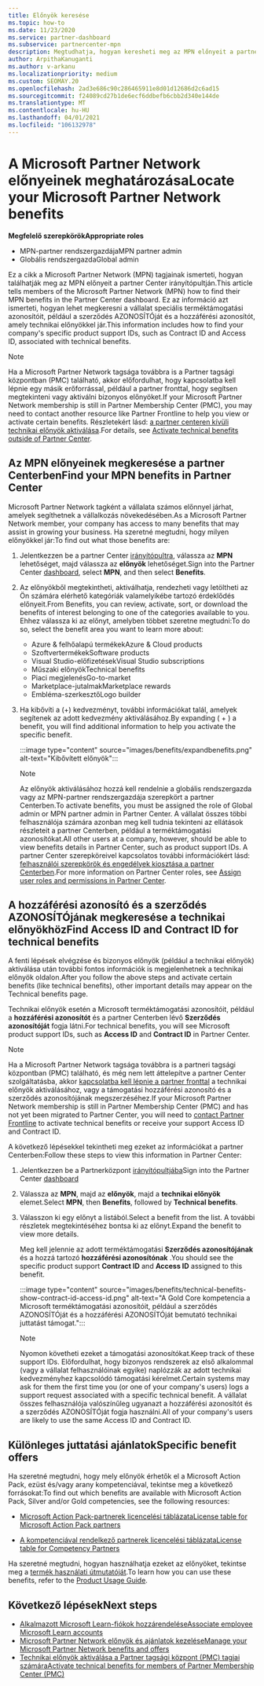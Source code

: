 ```yaml
---
title: Előnyök keresése
ms.topic: how-to
ms.date: 11/23/2020
ms.service: partner-dashboard
ms.subservice: partnercenter-mpn
description: Megtudhatja, hogyan keresheti meg az MPN előnyeit a partner Center irányítópultján. A technikai előnyöket biztosító hozzáférési azonosító és a szerződés AZONOSÍTÓjának megkeresésére vonatkozó információkat tartalmaz.
author: ArpithaKanuganti
ms.author: v-arkanu
ms.localizationpriority: medium
ms.custom: SEOMAY.20
ms.openlocfilehash: 2ad3e686c90c286465911e8d01d12686d2c6ad15
ms.sourcegitcommit: f24089cd27b1de6ecf6ddbefb6cbb2d340e144de
ms.translationtype: MT
ms.contentlocale: hu-HU
ms.lasthandoff: 04/01/2021
ms.locfileid: "106132978"
---
```

# <a name="locate-your-microsoft-partner-network-benefits"></a><span data-ttu-id="c54f7-104">A Microsoft Partner Network előnyeinek meghatározása</span><span class="sxs-lookup"><span data-stu-id="c54f7-104">Locate your Microsoft Partner Network benefits</span></span> 

<span data-ttu-id="c54f7-105">**Megfelelő szerepkörök**</span><span class="sxs-lookup"><span data-stu-id="c54f7-105">**Appropriate roles**</span></span>

- <span data-ttu-id="c54f7-106">MPN-partner rendszergazdája</span><span class="sxs-lookup"><span data-stu-id="c54f7-106">MPN partner admin</span></span>
- <span data-ttu-id="c54f7-107">Globális rendszergazda</span><span class="sxs-lookup"><span data-stu-id="c54f7-107">Global admin</span></span>

<span data-ttu-id="c54f7-108">Ez a cikk a Microsoft Partner Network (MPN) tagjainak ismerteti, hogyan találhatják meg az MPN előnyeit a partner Center irányítópultján.</span><span class="sxs-lookup"><span data-stu-id="c54f7-108">This article tells members of the Microsoft Partner Network (MPN) how to find their MPN benefits in the Partner Center dashboard.</span></span> <span data-ttu-id="c54f7-109">Ez az információ azt ismerteti, hogyan lehet megkeresni a vállalat speciális terméktámogatási azonosítóit, például a szerződés AZONOSÍTÓját és a hozzáférési azonosítót, amely technikai előnyökkel jár.</span><span class="sxs-lookup"><span data-stu-id="c54f7-109">This information includes how to find your company's specific product support IDs, such as Contract ID and Access ID, associated with technical benefits.</span></span>

>[!NOTE]
> <span data-ttu-id="c54f7-110">Ha a Microsoft Partner Network tagsága továbbra is a Partner tagsági központban (PMC) található, akkor előfordulhat, hogy kapcsolatba kell lépnie egy másik erőforrással, például a partner fronttal, hogy segítsen megtekinteni vagy aktiválni bizonyos előnyöket.</span><span class="sxs-lookup"><span data-stu-id="c54f7-110">If your Microsoft Partner Network membership is still in Partner Membership Center (PMC), you may need to contact another resource like Partner Frontline to help you view or activate certain benefits.</span></span> <span data-ttu-id="c54f7-111">Részletekért lásd: [a partner centeren kívüli technikai előnyök aktiválása](partner-membership-center-tech-benefits-activate.md).</span><span class="sxs-lookup"><span data-stu-id="c54f7-111">For details, see [Activate technical benefits outside of Partner Center](partner-membership-center-tech-benefits-activate.md).</span></span>

## <a name="find-your-mpn-benefits-in-partner-center"></a><span data-ttu-id="c54f7-112">Az MPN előnyeinek megkeresése a partner Centerben</span><span class="sxs-lookup"><span data-stu-id="c54f7-112">Find your MPN benefits in Partner Center</span></span>

<span data-ttu-id="c54f7-113">Microsoft Partner Network tagként a vállalata számos előnnyel járhat, amelyek segíthetnek a vállalkozás növekedésében.</span><span class="sxs-lookup"><span data-stu-id="c54f7-113">As a Microsoft Partner Network member, your company has access to many benefits that may assist in growing your business.</span></span> <span data-ttu-id="c54f7-114">Ha szeretné megtudni, hogy milyen előnyökkel jár:</span><span class="sxs-lookup"><span data-stu-id="c54f7-114">To find out what those benefits are:</span></span>

1. <span data-ttu-id="c54f7-115">Jelentkezzen be a partner Center [irányítópultra](https://partner.microsoft.com/dashboard/home), válassza az **MPN** lehetőséget, majd válassza az **előnyök** lehetőséget.</span><span class="sxs-lookup"><span data-stu-id="c54f7-115">Sign into the Partner Center [dashboard](https://partner.microsoft.com/dashboard/home), select **MPN**, and then select **Benefits**.</span></span>

2. <span data-ttu-id="c54f7-116">Az előnyökből megtekintheti, aktiválhatja, rendezheti vagy letöltheti az Ön számára elérhető kategóriák valamelyikébe tartozó érdeklődés előnyeit.</span><span class="sxs-lookup"><span data-stu-id="c54f7-116">From Benefits, you can review, activate, sort, or download the benefits of interest belonging to one of the categories available to you.</span></span> <span data-ttu-id="c54f7-117">Ehhez válassza ki az előnyt, amelyben többet szeretne megtudni:</span><span class="sxs-lookup"><span data-stu-id="c54f7-117">To do so, select the benefit area you want to learn more about:</span></span>

   - <span data-ttu-id="c54f7-118">Azure & felhőalapú termékek</span><span class="sxs-lookup"><span data-stu-id="c54f7-118">Azure & Cloud products</span></span>
   - <span data-ttu-id="c54f7-119">Szoftvertermékek</span><span class="sxs-lookup"><span data-stu-id="c54f7-119">Software products</span></span>
   - <span data-ttu-id="c54f7-120">Visual Studio-előfizetések</span><span class="sxs-lookup"><span data-stu-id="c54f7-120">Visual Studio subscriptions</span></span>
   - <span data-ttu-id="c54f7-121">Műszaki előnyök</span><span class="sxs-lookup"><span data-stu-id="c54f7-121">Technical benefits</span></span>
   - <span data-ttu-id="c54f7-122">Piaci megjelenés</span><span class="sxs-lookup"><span data-stu-id="c54f7-122">Go-to-market</span></span>
   - <span data-ttu-id="c54f7-123">Marketplace-jutalmak</span><span class="sxs-lookup"><span data-stu-id="c54f7-123">Marketplace rewards</span></span>
   - <span data-ttu-id="c54f7-124">Embléma-szerkesztő</span><span class="sxs-lookup"><span data-stu-id="c54f7-124">Logo builder</span></span>

3. <span data-ttu-id="c54f7-125">Ha kibővíti a (+) kedvezményt, további információkat talál, amelyek segítenek az adott kedvezmény aktiválásához.</span><span class="sxs-lookup"><span data-stu-id="c54f7-125">By expanding ( + ) a benefit, you will find additional information to help you activate the specific benefit.</span></span>

   :::image type="content" source="images/benefits/expandbenefits.png" alt-text="Kibővített előnyök":::

   > [!NOTE]
   > <span data-ttu-id="c54f7-127">Az előnyök aktiválásához hozzá kell rendelnie a globális rendszergazda vagy az MPN-partner rendszergazdája szerepkört a partner Centerben.</span><span class="sxs-lookup"><span data-stu-id="c54f7-127">To activate benefits, you must be assigned the role of Global admin or MPN partner admin in Partner Center.</span></span> <span data-ttu-id="c54f7-128">A vállalat összes többi felhasználója számára azonban meg kell tudnia tekinteni az ellátások részleteit a partner Centerben, például a terméktámogatási azonosítókat.</span><span class="sxs-lookup"><span data-stu-id="c54f7-128">All other users at a company, however, should be able to view benefits details in Partner Center, such as product support IDs.</span></span> <span data-ttu-id="c54f7-129">A partner Center szerepköreivel kapcsolatos további információkért lásd: [felhasználói szerepkörök és engedélyek kiosztása a partner Centerben](permissions-overview.md).</span><span class="sxs-lookup"><span data-stu-id="c54f7-129">For more information on Partner Center roles, see [Assign user roles and permissions in Partner Center](permissions-overview.md).</span></span>

## <a name="find-access-id-and-contract-id-for-technical-benefits"></a><span data-ttu-id="c54f7-130">A hozzáférési azonosító és a szerződés AZONOSÍTÓjának megkeresése a technikai előnyökhöz</span><span class="sxs-lookup"><span data-stu-id="c54f7-130">Find Access ID and Contract ID for technical benefits</span></span>

<span data-ttu-id="c54f7-131">A fenti lépések elvégzése és bizonyos előnyök (például a technikai előnyök) aktiválása után további fontos információk is megjelenhetnek a technikai előnyök oldalon.</span><span class="sxs-lookup"><span data-stu-id="c54f7-131">After you follow the above steps and activate certain benefits (like technical benefits), other important details may appear on the Technical benefits page.</span></span>

<span data-ttu-id="c54f7-132">Technikai előnyök esetén a Microsoft terméktámogatási azonosítóit, például a **hozzáférési azonosítót** és a partner Centerben lévő **Szerződés azonosítóját** fogja látni.</span><span class="sxs-lookup"><span data-stu-id="c54f7-132">For technical benefits, you will see Microsoft product support IDs, such as **Access ID** and **Contract ID** in Partner Center.</span></span>

>[!NOTE]
> <span data-ttu-id="c54f7-133">Ha a Microsoft Partner Network tagsága továbbra is a partneri tagsági központban (PMC) található, és még nem lett áttelepítve a partner Center szolgáltatásba, akkor [kapcsolatba kell lépnie a partner fronttal](partner-membership-center-tech-benefits-activate.md) a technikai előnyök aktiválásához, vagy a támogatási hozzáférési azonosító és a szerződés azonosítójának megszerzéséhez.</span><span class="sxs-lookup"><span data-stu-id="c54f7-133">If your Microsoft Partner Network membership is still in Partner Membership Center (PMC) and has not yet been migrated to Partner Center, you will need to [contact Partner Frontline](partner-membership-center-tech-benefits-activate.md) to activate technical benefits or receive your support Access ID and Contract ID.</span></span>

 <span data-ttu-id="c54f7-134">A következő lépésekkel tekintheti meg ezeket az információkat a partner Centerben:</span><span class="sxs-lookup"><span data-stu-id="c54f7-134">Follow these steps to view this information in Partner Center:</span></span>

1. <span data-ttu-id="c54f7-135">Jelentkezzen be a Partnerközpont [irányítópultjába](https://partner.microsoft.com/dashboard/home)</span><span class="sxs-lookup"><span data-stu-id="c54f7-135">Sign into the Partner Center [dashboard](https://partner.microsoft.com/dashboard/home)</span></span>

2. <span data-ttu-id="c54f7-136">Válassza az **MPN**, majd az **előnyök**, majd a **technikai előnyök** elemet.</span><span class="sxs-lookup"><span data-stu-id="c54f7-136">Select **MPN**, then **Benefits**, followed by **Technical benefits**.</span></span>

3. <span data-ttu-id="c54f7-137">Válasszon ki egy előnyt a listából.</span><span class="sxs-lookup"><span data-stu-id="c54f7-137">Select a benefit from the list.</span></span> <span data-ttu-id="c54f7-138">A további részletek megtekintéséhez bontsa ki az előnyt.</span><span class="sxs-lookup"><span data-stu-id="c54f7-138">Expand the benefit to view more details.</span></span> 

   <span data-ttu-id="c54f7-139">Meg kell jelennie az adott terméktámogatási **Szerződés azonosítójának** és a hozzá tartozó **hozzáférési azonosítónak** .</span><span class="sxs-lookup"><span data-stu-id="c54f7-139">You should see the specific product support **Contract ID** and **Access ID** assigned to this benefit.</span></span>  

   :::image type="content" source="images/benefits/technical-benefits-show-contract-id-access-id.png" alt-text="A Gold Core kompetencia a Microsoft terméktámogatási azonosítóit, például a szerződés AZONOSÍTÓját és a hozzáférési AZONOSÍTÓját bemutató technikai juttatást támogat.":::

   > [!NOTE]
   > <span data-ttu-id="c54f7-141">Nyomon követheti ezeket a támogatási azonosítókat.</span><span class="sxs-lookup"><span data-stu-id="c54f7-141">Keep track of these support IDs.</span></span> <span data-ttu-id="c54f7-142">Előfordulhat, hogy bizonyos rendszerek az első alkalommal (vagy a vállalat felhasználóinak egyike) naplózzák az adott technikai kedvezményhez kapcsolódó támogatási kérelmet.</span><span class="sxs-lookup"><span data-stu-id="c54f7-142">Certain systems may ask for them the first time you (or one of your company's users) logs a support request associated with a specific technical benefit.</span></span> <span data-ttu-id="c54f7-143">A vállalat összes felhasználója valószínűleg ugyanazt a hozzáférési azonosítót és a szerződés AZONOSÍTÓját fogja használni.</span><span class="sxs-lookup"><span data-stu-id="c54f7-143">All of your company's users are likely to use the same Access ID and Contract ID.</span></span>

## <a name="specific-benefit-offers"></a><span data-ttu-id="c54f7-144">Különleges juttatási ajánlatok</span><span class="sxs-lookup"><span data-stu-id="c54f7-144">Specific benefit offers</span></span>

<span data-ttu-id="c54f7-145">Ha szeretné megtudni, hogy mely előnyök érhetők el a Microsoft Action Pack, ezüst és/vagy arany kompetenciával, tekintse meg a következő forrásokat:</span><span class="sxs-lookup"><span data-stu-id="c54f7-145">To find out which benefits are available with Microsoft Action Pack, Silver and/or Gold competencies, see the following resources:</span></span>

- [<span data-ttu-id="c54f7-146">Microsoft Action Pack-partnerek licencelési táblázata</span><span class="sxs-lookup"><span data-stu-id="c54f7-146">License table for Microsoft Action Pack partners</span></span>](https://assetsprod.microsoft.com/en-us/microsoft-action-pack-license-table.pdf)

- [<span data-ttu-id="c54f7-147">A kompetenciával rendelkező partnerek licencelési táblázata</span><span class="sxs-lookup"><span data-stu-id="c54f7-147">License table for Competency Partners</span></span>](https://assetsprod.microsoft.com/mpn-maps-software-iur-competency-license-table.docx)

<span data-ttu-id="c54f7-148">Ha szeretné megtudni, hogyan használhatja ezeket az előnyöket, tekintse meg a [termék használati útmutatóját](https://assets.microsoft.com/MPN-MAPS-Product-Usage-Guide.pdf).</span><span class="sxs-lookup"><span data-stu-id="c54f7-148">To learn how you can use these benefits,  refer to the [Product Usage Guide](https://assets.microsoft.com/MPN-MAPS-Product-Usage-Guide.pdf).</span></span>

## <a name="next-steps"></a><span data-ttu-id="c54f7-149">Következő lépések</span><span class="sxs-lookup"><span data-stu-id="c54f7-149">Next steps</span></span>

- [<span data-ttu-id="c54f7-150">Alkalmazott Microsoft Learn-fiókok hozzárendelése</span><span class="sxs-lookup"><span data-stu-id="c54f7-150">Associate employee Microsoft Learn accounts</span></span>](ms-learn-associate.md)
- [<span data-ttu-id="c54f7-151">Microsoft Partner Network előnyök és ajánlatok kezelése</span><span class="sxs-lookup"><span data-stu-id="c54f7-151">Manage your Microsoft Partner Network benefits and offers</span></span>](manage-your-partner-network-benefits.md)
- [<span data-ttu-id="c54f7-152">Technikai előnyök aktiválása a Partner tagsági központ (PMC) tagjai számára</span><span class="sxs-lookup"><span data-stu-id="c54f7-152">Activate technical benefits for members of Partner Membership Center (PMC)</span></span>](partner-membership-center-tech-benefits-activate.md)